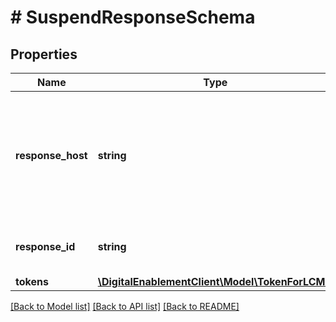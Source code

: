# # SuspendResponseSchema

## Properties

Name | Type | Description | Notes
------------ | ------------- | ------------- | -------------
**response_host** | **string** | The host that originated the request. Future calls in the same conversation may be routed to this host. | [optional]
**response_id** | **string** | Unique identifier for the response. | [optional]
**tokens** | [**\DigitalEnablementClient\Model\TokenForLCM[]**](TokenForLCM.md) |  | [optional]

[[Back to Model list]](../../README.md#models) [[Back to API list]](../../README.md#endpoints) [[Back to README]](../../README.md)
